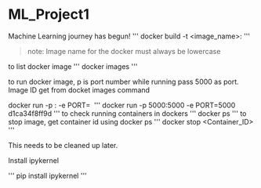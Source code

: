 # ML_Project1
Machine Learning journey has begun!
'''
docker build -t <image_name>:<tagname>
'''
>note: Image name for the docker must always be lowercase

to list docker image
'''
docker images
'''

to run docker image, p is port number while running pass 5000 as port. Image ID get from docket images command 


docker run -p <port>:<port> -e PORT=<port> <IMAGE ID from docker images>
'''
docker run -p 5000:5000 -e PORT=5000 d1ca34f8ff9d
'''
to check running containers in dockers
'''
docker ps
'''
to stop image, get container id using docker ps
'''
docker stop <Container_ID>
'''

This needs to be cleaned up later.

Install ipykernel

'''
pip install ipykernel
'''